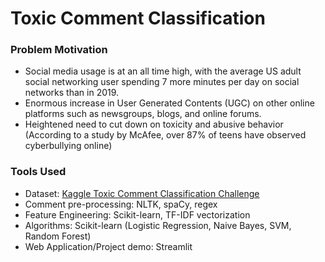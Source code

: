 # Toxic Comment Classification


### Problem Motivation
- Social media usage is at an all time high, with the average US adult social networking user spending 7 more minutes per day on social networks than in 2019.
- Enormous increase in User Generated Contents (UGC) on other online platforms such as newsgroups, blogs, and online forums.
- Heightened need to cut down on toxicity and abusive behavior (According to a study by McAfee, over 87% of teens have observed cyberbullying online)

### Tools Used
- Dataset: [Kaggle Toxic Comment Classification Challenge](https://www.kaggle.com/c/jigsaw-toxic-comment-classification-challenge)
- Comment pre-processing: NLTK, spaCy, regex
- Feature Engineering: Scikit-learn, TF-IDF vectorization
- Algorithms: Scikit-learn (Logistic Regression, Naive Bayes, SVM, Random Forest)
- Web Application/Project demo: Streamlit



